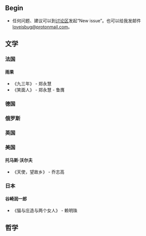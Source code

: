 ## Begin
 - 任何问题、建议可以到[讨论区](https://github.com/loveisbug/good-translations/issues)发起“New issue”。也可以给我发邮件<loveisbug@protonmail.com>。

## 文学
### 法国
#### 雨果
 - 《九三年》 - 郑永慧
 - 《笑面人》 - 郑永慧 - 鲁膺
 

### 德国

### 俄罗斯

### 英国

### 美国
#### 托马斯·沃尔夫 
 - 《天使，望故乡》 - 乔志高
 
### 日本
#### 谷崎润一郎
 - 《猫与庄造与两个女人》 - 赖明珠

## 哲学




